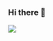 ### Hi there 👋


<a href="https://abstracted-conifer-adb.notion.site/Mathematics-CS-83cb2452e4344d2b9a11f8416341994e"><img src="https://img.shields.io/badge/blog-brightgreen?style=flat-square&logo=Notion&logoColor=white&link=https://abstracted-conifer-adb.notion.site/Mathematics-CS-83cb2452e4344d2b9a11f8416341994e"/></a> 


<!--
**100jy/100jy** is a ✨ _special_ ✨ repository because its `README.md` (this file) appears on your GitHub profile.

Here are some ideas to get you started:

- 🔭 I’m currently working on ...
- 🌱 I’m currently learning ...
- 👯 I’m looking to collaborate on ...
- 🤔 I’m looking for help with ...
- 💬 Ask me about ...
- 📫 How to reach me: ...
- 😄 Pronouns: ...
- ⚡ Fun fact: ...
-->

